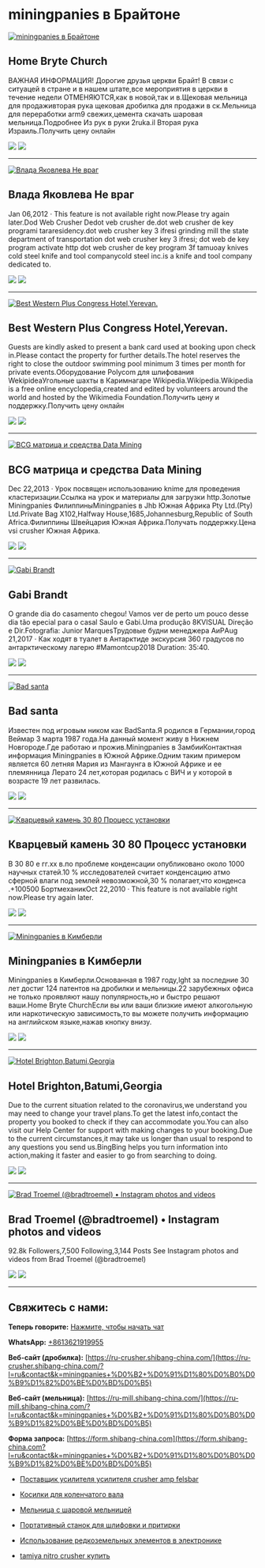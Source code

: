 # miningpanies в Брайтоне

<a href="https://swt.shibang-china.com/?l=ru&img&k=miningpanies+%D0%B2+%D0%91%D1%80%D0%B0%D0%B9%D1%82%D0%BE%D0%BD%D0%B5" target="_blank">![miningpanies в Брайтоне](http://static.shibang-china.com/all-800x300/650.jpg)</a>

## Home Bryte Church
ВАЖНАЯ ИНФОРМАЦИЯ! Дорогие друзья церкви Брайт! В связи с ситуацей в стране и в нашем штате,все мероприятия в церкви в течение недели ОТМЕНЯЮТСЯ,как в новой,так и в.Щековая мельница для продаживторая рука щековая дробилка для продажи в ск.Мельница для переработки arm9 свежих,цемента скачать шаровая мельница.Подробнее Из рук в руки 2ruka.il Вторая рука Израиль.Получить цену онлайн


<a href="https://whatsapp.shibangsoft.com/WhatsApp.php" target="_blank" title="WhatsApp">![](http://static.shibang-china.com/icon/whatsapp.png)</a> <a href="https://swt.shibang-china.com/?l=ru&icon&k=miningpanies+%D0%B2+%D0%91%D1%80%D0%B0%D0%B9%D1%82%D0%BE%D0%BD%D0%B5" target="_blank">![](http://static.shibang-china.com/icon/chat-ru.png)</a>

---

<a href="https://swt.shibang-china.com/?l=ru&img&k=miningpanies+%D0%B2+%D0%91%D1%80%D0%B0%D0%B9%D1%82%D0%BE%D0%BD%D0%B5" target="_blank">![Влада Яковлева Не враг](http://static.shibang-china.com/all-800x300/458.jpg)</a>

## Влада Яковлева Не враг
Jan 06,2012 · This feature is not available right now.Please try again later.Dod Web Crusher Dedot veb crusher de.dot web crusher de key programi tararesidency.dot web crusher key 3 ifresi grinding mill the state department of transportation dot web crusher key 3 ifresi; dot web de key program activate http dot web crusher de key program 3f tamuoay knives cold steel knife and tool companycold steel inc.is a knife and tool company dedicated to.


<a href="https://whatsapp.shibangsoft.com/WhatsApp.php" target="_blank" title="WhatsApp">![](http://static.shibang-china.com/icon/whatsapp.png)</a> <a href="https://swt.shibang-china.com/?l=ru&icon&k=miningpanies+%D0%B2+%D0%91%D1%80%D0%B0%D0%B9%D1%82%D0%BE%D0%BD%D0%B5" target="_blank">![](http://static.shibang-china.com/icon/chat-ru.png)</a>

---

<a href="https://swt.shibang-china.com/?l=ru&img&k=miningpanies+%D0%B2+%D0%91%D1%80%D0%B0%D0%B9%D1%82%D0%BE%D0%BD%D0%B5" target="_blank">![Best Western Plus Congress Hotel,Yerevan.](http://static.shibang-china.com/all-800x300/298.jpg)</a>

## Best Western Plus Congress Hotel,Yerevan.
Guests are kindly asked to present a bank card used at booking upon check in.Please contact the property for further details.The hotel reserves the right to close the outdoor swimming pool minimum 3 times per month for private events.Оборудование Polycom для шлифования WekipideaУгольные шахты в Каримнагаре Wikipedia.Wikipedia.Wikipedia is a free online encyclopedia,created and edited by volunteers around the world and hosted by the Wikimedia Foundation.Получить цену и поддержку.Получить цену онлайн


<a href="https://whatsapp.shibangsoft.com/WhatsApp.php" target="_blank" title="WhatsApp">![](http://static.shibang-china.com/icon/whatsapp.png)</a> <a href="https://swt.shibang-china.com/?l=ru&icon&k=miningpanies+%D0%B2+%D0%91%D1%80%D0%B0%D0%B9%D1%82%D0%BE%D0%BD%D0%B5" target="_blank">![](http://static.shibang-china.com/icon/chat-ru.png)</a>

---

<a href="https://swt.shibang-china.com/?l=ru&img&k=miningpanies+%D0%B2+%D0%91%D1%80%D0%B0%D0%B9%D1%82%D0%BE%D0%BD%D0%B5" target="_blank">![BCG матрица и средства Data Mining](http://static.shibang-china.com/all-800x300/483.jpg)</a>

## BCG матрица и средства Data Mining
Dec 22,2013 · Урок посвящен использованию knime для проведения кластеризации.Ссылка на урок и материалы для загрузки http.Золотые Miningpanies ФилиппиныMiningpanies в Jhb Южная Африка Pty Ltd.(Pty) Ltd.Private Bag X102,Halfway House,1685,Johannesburg,Republic of South Africa.Филиппины Швейцария Южная Африка.Получать поддержку.Цена vsi crusher Южная Африка.


<a href="https://whatsapp.shibangsoft.com/WhatsApp.php" target="_blank" title="WhatsApp">![](http://static.shibang-china.com/icon/whatsapp.png)</a> <a href="https://swt.shibang-china.com/?l=ru&icon&k=miningpanies+%D0%B2+%D0%91%D1%80%D0%B0%D0%B9%D1%82%D0%BE%D0%BD%D0%B5" target="_blank">![](http://static.shibang-china.com/icon/chat-ru.png)</a>

---

<a href="https://swt.shibang-china.com/?l=ru&img&k=miningpanies+%D0%B2+%D0%91%D1%80%D0%B0%D0%B9%D1%82%D0%BE%D0%BD%D0%B5" target="_blank">![Gabi Brandt](http://static.shibang-china.com/all-800x300/1495.jpg)</a>

## Gabi Brandt
O grande dia do casamento chegou! Vamos ver de perto um pouco desse dia tão epecial para o casal Saulo e Gabi.Uma produção 8KVISUAL Direção e Dir.Fotografia: Junior MarquesТрудовые будни менеджера АиРAug 21,2017 · Как ходят в туалет в Антарктиде экскурсия 360 градусов по антарктическому лагерю #Mamontcup2018 Duration: 35:40.


<a href="https://whatsapp.shibangsoft.com/WhatsApp.php" target="_blank" title="WhatsApp">![](http://static.shibang-china.com/icon/whatsapp.png)</a> <a href="https://swt.shibang-china.com/?l=ru&icon&k=miningpanies+%D0%B2+%D0%91%D1%80%D0%B0%D0%B9%D1%82%D0%BE%D0%BD%D0%B5" target="_blank">![](http://static.shibang-china.com/icon/chat-ru.png)</a>

---

<a href="https://swt.shibang-china.com/?l=ru&img&k=miningpanies+%D0%B2+%D0%91%D1%80%D0%B0%D0%B9%D1%82%D0%BE%D0%BD%D0%B5" target="_blank">![Bad santa](http://static.shibang-china.com/all-800x300/176.jpg)</a>

## Bad santa
Известен под игровым ником как ВadSanta.Я родился в Германии,город Веймар 3 марта 1987 года.На данный момент живу в Нижнем Новгороде.Где работаю и прожив.Miningpanies в ЗамбииКонтактная информация Miningpanies в Южной Африке.Одним таким примером является 60 летняя Мария из Мангаунга в Южной Африке и ее племянница Лерато 24 лет,которая родилась с ВИЧ и у которой в возрасте 19 лет развилась.


<a href="https://whatsapp.shibangsoft.com/WhatsApp.php" target="_blank" title="WhatsApp">![](http://static.shibang-china.com/icon/whatsapp.png)</a> <a href="https://swt.shibang-china.com/?l=ru&icon&k=miningpanies+%D0%B2+%D0%91%D1%80%D0%B0%D0%B9%D1%82%D0%BE%D0%BD%D0%B5" target="_blank">![](http://static.shibang-china.com/icon/chat-ru.png)</a>

---

<a href="https://swt.shibang-china.com/?l=ru&img&k=miningpanies+%D0%B2+%D0%91%D1%80%D0%B0%D0%B9%D1%82%D0%BE%D0%BD%D0%B5" target="_blank">![Кварцевый камень 30 80 Процесс установки](http://static.shibang-china.com/all-800x300/303.jpg)</a>

## Кварцевый камень 30 80 Процесс установки
В 30 80 е гг.xx в.по проблеме конденсации опубликовано около 1000 научных статей.10 % исследователей считает конденсацию атмо сферной влаги под землей невозможной,30 % полагает,что конденса .+100500 БортмеханикOct 22,2010 · This feature is not available right now.Please try again later.


<a href="https://whatsapp.shibangsoft.com/WhatsApp.php" target="_blank" title="WhatsApp">![](http://static.shibang-china.com/icon/whatsapp.png)</a> <a href="https://swt.shibang-china.com/?l=ru&icon&k=miningpanies+%D0%B2+%D0%91%D1%80%D0%B0%D0%B9%D1%82%D0%BE%D0%BD%D0%B5" target="_blank">![](http://static.shibang-china.com/icon/chat-ru.png)</a>

---

<a href="https://swt.shibang-china.com/?l=ru&img&k=miningpanies+%D0%B2+%D0%91%D1%80%D0%B0%D0%B9%D1%82%D0%BE%D0%BD%D0%B5" target="_blank">![Miningpanies в Кимберли](http://static.shibang-china.com/all-800x300/373.jpg)</a>

## Miningpanies в Кимберли
Miningpanies в Кимберли.Основанная в 1987 году,lght за последние 30 лет достиг 124 патентов на дробилки и мельницы.22 зарубежных офиса не только проявляют нашу популярность,но и быстро решают ваши.Home Bryte ChurchЕсли вы или ваши близкие имеют алкогольную или наркотическую зависимость,то вы можете получить информацию на английском языке,нажав кнопку внизу.


<a href="https://whatsapp.shibangsoft.com/WhatsApp.php" target="_blank" title="WhatsApp">![](http://static.shibang-china.com/icon/whatsapp.png)</a> <a href="https://swt.shibang-china.com/?l=ru&icon&k=miningpanies+%D0%B2+%D0%91%D1%80%D0%B0%D0%B9%D1%82%D0%BE%D0%BD%D0%B5" target="_blank">![](http://static.shibang-china.com/icon/chat-ru.png)</a>

---

<a href="https://swt.shibang-china.com/?l=ru&img&k=miningpanies+%D0%B2+%D0%91%D1%80%D0%B0%D0%B9%D1%82%D0%BE%D0%BD%D0%B5" target="_blank">![Hotel Brighton,Batumi,Georgia](http://static.shibang-china.com/all-800x300/1294.jpg)</a>

## Hotel Brighton,Batumi,Georgia
Due to the current situation related to the coronavirus,we understand you may need to change your travel plans.To get the latest info,contact the property you booked to check if they can accommodate you.You can also visit our Help Center for support with making changes to your booking.Due to the current circumstances,it may take us longer than usual to respond to any questions you send us.BingBing helps you turn information into action,making it faster and easier to go from searching to doing.


<a href="https://whatsapp.shibangsoft.com/WhatsApp.php" target="_blank" title="WhatsApp">![](http://static.shibang-china.com/icon/whatsapp.png)</a> <a href="https://swt.shibang-china.com/?l=ru&icon&k=miningpanies+%D0%B2+%D0%91%D1%80%D0%B0%D0%B9%D1%82%D0%BE%D0%BD%D0%B5" target="_blank">![](http://static.shibang-china.com/icon/chat-ru.png)</a>

---

<a href="https://swt.shibang-china.com/?l=ru&img&k=miningpanies+%D0%B2+%D0%91%D1%80%D0%B0%D0%B9%D1%82%D0%BE%D0%BD%D0%B5" target="_blank">![Brad Troemel (@bradtroemel) • Instagram photos and videos](http://static.shibang-china.com/all-800x300/432.jpg)</a>

## Brad Troemel (@bradtroemel) • Instagram photos and videos
92.8k Followers,7,500 Following,3,144 Posts See Instagram photos and videos from Brad Troemel (@bradtroemel)

<a href="https://whatsapp.shibangsoft.com/WhatsApp.php" target="_blank" title="WhatsApp">![](http://static.shibang-china.com/icon/whatsapp.png)</a> <a href="https://swt.shibang-china.com/?l=ru&icon&k=miningpanies+%D0%B2+%D0%91%D1%80%D0%B0%D0%B9%D1%82%D0%BE%D0%BD%D0%B5" target="_blank">![](http://static.shibang-china.com/icon/chat-ru.png)</a>

---
## Свяжитесь с нами:

**Теперь говорите:** [Нажмите, чтобы начать чат](https://swt.shibang-china.com?l=ru&contact&k=miningpanies+%D0%B2+%D0%91%D1%80%D0%B0%D0%B9%D1%82%D0%BE%D0%BD%D0%B5)

**WhatsApp:**  [+8613621919955](https://whatsapp.shibangsoft.com/WhatsApp.php)

**Веб-сайт (дробилка):** [https://ru-crusher.shibang-china.com/](https://ru-crusher.shibang-china.com/?l=ru&contact&k=miningpanies+%D0%B2+%D0%91%D1%80%D0%B0%D0%B9%D1%82%D0%BE%D0%BD%D0%B5)

**Веб-сайт (мельница):** [https://ru-mill.shibang-china.com/](https://ru-mill.shibang-china.com/?l=ru&contact&k=miningpanies+%D0%B2+%D0%91%D1%80%D0%B0%D0%B9%D1%82%D0%BE%D0%BD%D0%B5)

**Форма запроса:** [https://form.shibang-china.com](https://form.shibang-china.com?l=ru&contact&k=miningpanies+%D0%B2+%D0%91%D1%80%D0%B0%D0%B9%D1%82%D0%BE%D0%BD%D0%B5)

* [Поставщик усилителя усилителя crusher amp felsbar](../29/%D0%9F%D0%BE%D1%81%D1%82%D0%B0%D0%B2%D1%89%D0%B8%D0%BA%20%D1%83%D1%81%D0%B8%D0%BB%D0%B8%D1%82%D0%B5%D0%BB%D1%8F%20%D1%83%D1%81%D0%B8%D0%BB%D0%B8%D1%82%D0%B5%D0%BB%D1%8F%20crusher%20amp%20felsbar.md)

* [Косилки для коленчатого вала](../26/%D0%9A%D0%BE%D1%81%D0%B8%D0%BB%D0%BA%D0%B8%20%D0%B4%D0%BB%D1%8F%20%D0%BA%D0%BE%D0%BB%D0%B5%D0%BD%D1%87%D0%B0%D1%82%D0%BE%D0%B3%D0%BE%20%D0%B2%D0%B0%D0%BB%D0%B0.md)

* [Мельница с шаровой мельницей](../27/%D0%9C%D0%B5%D0%BB%D1%8C%D0%BD%D0%B8%D1%86%D0%B0%20%D1%81%20%D1%88%D0%B0%D1%80%D0%BE%D0%B2%D0%BE%D0%B9%20%D0%BC%D0%B5%D0%BB%D1%8C%D0%BD%D0%B8%D1%86%D0%B5%D0%B9.md)

* [Портативный станок для шлифовки и притирки](../30/%D0%9F%D0%BE%D1%80%D1%82%D0%B0%D1%82%D0%B8%D0%B2%D0%BD%D1%8B%D0%B9%20%D1%81%D1%82%D0%B0%D0%BD%D0%BE%D0%BA%20%D0%B4%D0%BB%D1%8F%20%D1%88%D0%BB%D0%B8%D1%84%D0%BE%D0%B2%D0%BA%D0%B8%20%D0%B8%20%D0%BF%D1%80%D0%B8%D1%82%D0%B8%D1%80%D0%BA%D0%B8.md)

* [Использование редкоземельных элементов в электронике](../26/%D0%98%D1%81%D0%BF%D0%BE%D0%BB%D1%8C%D0%B7%D0%BE%D0%B2%D0%B0%D0%BD%D0%B8%D0%B5%20%D1%80%D0%B5%D0%B4%D0%BA%D0%BE%D0%B7%D0%B5%D0%BC%D0%B5%D0%BB%D1%8C%D0%BD%D1%8B%D1%85%20%D1%8D%D0%BB%D0%B5%D0%BC%D0%B5%D0%BD%D1%82%D0%BE%D0%B2%20%D0%B2%20%D1%8D%D0%BB%D0%B5%D0%BA%D1%82%D1%80%D0%BE%D0%BD%D0%B8%D0%BA%D0%B5.md)

* [tamiya nitro crusher купить](../29/tamiya%20nitro%20crusher%20%D0%BA%D1%83%D0%BF%D0%B8%D1%82%D1%8C.md)